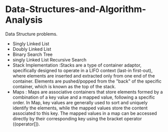 # Data-Structures-and-Algorithm-Analysis
Data Structure problems.
- Singly Linked List
- Doubly Linked List
- Binary Search Tree
- singly Linked List Recursive Search
- Stack Implementation :Stacks are a type of container adaptor, specifically designed to operate in a LIFO context (last-in first-out), where elements are inserted and extracted only from one end of the container.
Elements are pushed/popped from the "back" of the specific container, which is known as the top of the stack.
- Maps : Maps are associative containers that store elements formed by a combination of a key value and a mapped value, following a specific order. In Map, key values are generally used to sort and uniquely identify the elements, while the mapped values store the content associated to this key. The mapped values in a map can be accessed directly by their corresponding key using the bracket operator ((operator[]).